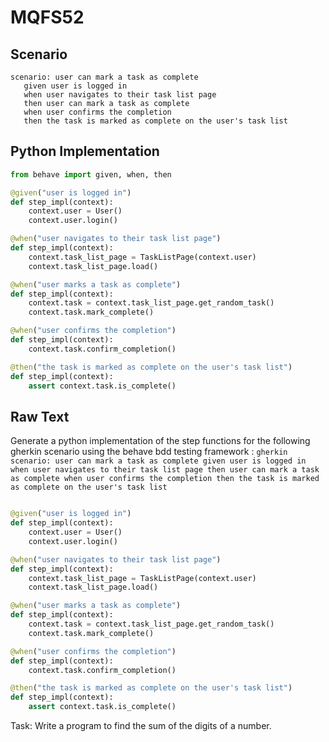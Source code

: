# MQFS52
## Scenario
```gherkin
scenario: user can mark a task as complete 
   given user is logged in 
   when user navigates to their task list page 
   then user can mark a task as complete 
   when user confirms the completion 
   then the task is marked as complete on the user's task list
```


## Python Implementation
```python
from behave import given, when, then

@given("user is logged in")
def step_impl(context):
    context.user = User()
    context.user.login()

@when("user navigates to their task list page")
def step_impl(context):
    context.task_list_page = TaskListPage(context.user)
    context.task_list_page.load()

@when("user marks a task as complete")
def step_impl(context):
    context.task = context.task_list_page.get_random_task()
    context.task.mark_complete()

@when("user confirms the completion")
def step_impl(context):
    context.task.confirm_completion()

@then("the task is marked as complete on the user's task list")
def step_impl(context):
    assert context.task.is_complete()
```


## Raw Text
Generate a python implementation of the step functions for the following gherkin scenario using the behave bdd testing framework : ```gherkin scenario: user can mark a task as complete given user is logged in when user navigates to their task list page then user can mark a task as complete when user confirms the completion then the task is marked as complete on the user's task list ```



```python from behave import given, when, then

@given("user is logged in")
def step_impl(context):
    context.user = User()
    context.user.login()

@when("user navigates to their task list page")
def step_impl(context):
    context.task_list_page = TaskListPage(context.user)
    context.task_list_page.load()

@when("user marks a task as complete")
def step_impl(context):
    context.task = context.task_list_page.get_random_task()
    context.task.mark_complete()

@when("user confirms the completion")
def step_impl(context):
    context.task.confirm_completion()

@then("the task is marked as complete on the user's task list")
def step_impl(context):
    assert context.task.is_complete()
```

Task: Write a program to find the sum of the digits of a number.
